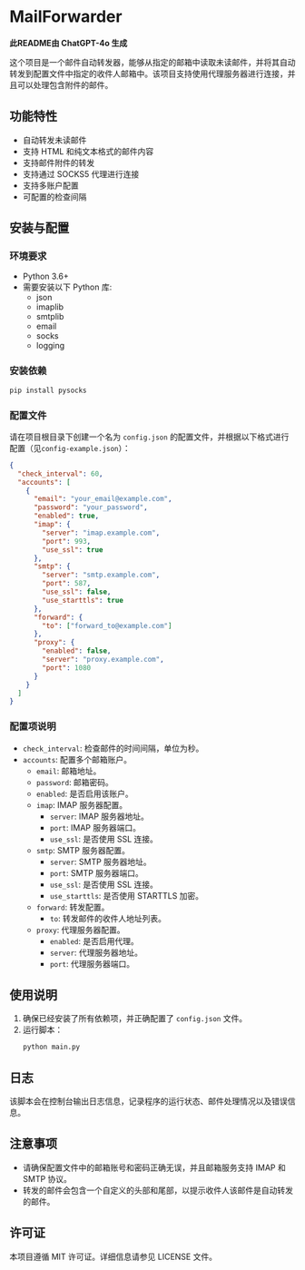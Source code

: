 # MailForwarder

**此README由 ChatGPT-4o 生成**

这个项目是一个邮件自动转发器，能够从指定的邮箱中读取未读邮件，并将其自动转发到配置文件中指定的收件人邮箱中。该项目支持使用代理服务器进行连接，并且可以处理包含附件的邮件。

## 功能特性

- 自动转发未读邮件
- 支持 HTML 和纯文本格式的邮件内容
- 支持邮件附件的转发
- 支持通过 SOCKS5 代理进行连接
- 支持多账户配置
- 可配置的检查间隔

## 安装与配置

### 环境要求

- Python 3.6+
- 需要安装以下 Python 库:
  - json
  - imaplib
  - smtplib
  - email
  - socks
  - logging

### 安装依赖

```sh
pip install pysocks
```

### 配置文件

请在项目根目录下创建一个名为 `config.json` 的配置文件，并根据以下格式进行配置（见`config-example.json`）：

```json
{
  "check_interval": 60,
  "accounts": [
    {
      "email": "your_email@example.com",
      "password": "your_password",
      "enabled": true,
      "imap": {
        "server": "imap.example.com",
        "port": 993,
        "use_ssl": true
      },
      "smtp": {
        "server": "smtp.example.com",
        "port": 587,
        "use_ssl": false,
        "use_starttls": true
      },
      "forward": {
        "to": ["forward_to@example.com"]
      },
      "proxy": {
        "enabled": false,
        "server": "proxy.example.com",
        "port": 1080
      }
    }
  ]
}
```

### 配置项说明

- `check_interval`: 检查邮件的时间间隔，单位为秒。
- `accounts`: 配置多个邮箱账户。
  - `email`: 邮箱地址。
  - `password`: 邮箱密码。
  - `enabled`: 是否启用该账户。
  - `imap`: IMAP 服务器配置。
    - `server`: IMAP 服务器地址。
    - `port`: IMAP 服务器端口。
    - `use_ssl`: 是否使用 SSL 连接。
  - `smtp`: SMTP 服务器配置。
    - `server`: SMTP 服务器地址。
    - `port`: SMTP 服务器端口。
    - `use_ssl`: 是否使用 SSL 连接。
    - `use_starttls`: 是否使用 STARTTLS 加密。
  - `forward`: 转发配置。
    - `to`: 转发邮件的收件人地址列表。
  - `proxy`: 代理服务器配置。
    - `enabled`: 是否启用代理。
    - `server`: 代理服务器地址。
    - `port`: 代理服务器端口。

## 使用说明

1. 确保已经安装了所有依赖项，并正确配置了 `config.json` 文件。
2. 运行脚本：
   ```sh
   python main.py
   ```

## 日志

该脚本会在控制台输出日志信息，记录程序的运行状态、邮件处理情况以及错误信息。

## 注意事项

- 请确保配置文件中的邮箱账号和密码正确无误，并且邮箱服务支持 IMAP 和 SMTP 协议。
- 转发的邮件会包含一个自定义的头部和尾部，以提示收件人该邮件是自动转发的邮件。

## 许可证

本项目遵循 MIT 许可证。详细信息请参见 LICENSE 文件。